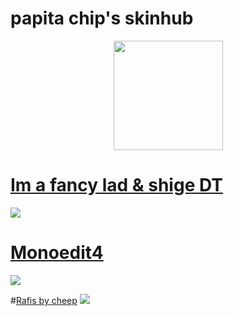 # papita chip's skinhub
<p align="center">
  <a href="https://osu.ppy.sh/users/22564933">
       <img src="https://a.ppy.sh/22564933"  
       width="175"
       height="175"></a>
<br>

# [Im a fancy lad & shige DT](https://github.com/agutin727/Catamarca-skins/blob/main/players/papita%20chip/im%20a%20fancy%20lad%20%26%20shige%20DT.osk)
[![](https://osu.ppy.sh/ss/19446335/e609)](https://github.com/agutin727/Catamarca-skins/blob/main/players/papita%20chip/im%20a%20fancy%20lad%20%26%20shige%20DT.osk)

# [Monoedit4](https://github.com/agutin727/Catamarca-skins/blob/main/players/papita%20chip/Monoedit4.osk)
[![](https://osu.ppy.sh/ss/19446338/819d)](https://github.com/agutin727/Catamarca-skins/blob/main/players/papita%20chip/Monoedit4.osk)

#[Rafis by cheep](https://drive.google.com/file/d/1WGG23TohcZXVAEyuzWvnjttQG5SJbLvI/view?usp=sharing)
[![](https://osu.ppy.sh/ss/19446356/7360)](https://drive.google.com/file/d/1WGG23TohcZXVAEyuzWvnjttQG5SJbLvI/view?usp=sharing)
